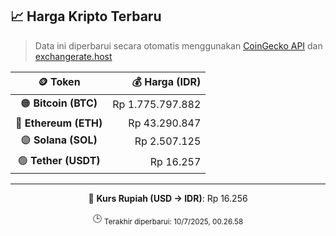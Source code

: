 

<!-- HARGA_KRIPTO -->
## 📈 Harga Kripto Terbaru

> Data ini diperbarui secara otomatis menggunakan [CoinGecko API](https://www.coingecko.com/) dan [exchangerate.host](https://exchangerate.host/)

<div align="center">

| 🪙 Token | 💰 Harga (IDR) |
|:------:|---------------:|
| 🟠 **Bitcoin (BTC)**   | Rp 1.775.797.882 |
| 🔵 **Ethereum (ETH)**  | Rp 43.290.847 |
| 🟣 **Solana (SOL)**    | Rp 2.507.125 |
| 🟢 **Tether (USDT)**   | Rp 16.257 |

---

💱 **Kurs Rupiah (USD → IDR)**: Rp 16.256

🕒 <sub>Terakhir diperbarui: 10/7/2025, 00.26.58</sub>

</div>
<!-- /HARGA_KRIPTO -->